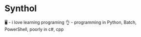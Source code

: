 # Synthol
🖥️ - i love learning programing
👌 - programming in Python, Batch, PowerShell, poorly in c#, cpp
